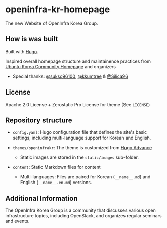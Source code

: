 # openinfra-kr-homepage

The new Website of OpenInfra Korea Group.

## How is was built

Built with [Hugo](https://gohugo.io).

Inspired overall homepage structure and maintainence practices from [Ubuntu Korea Community Homepage](https://github.com/ubuntu-kr/ubuntu-kr.github.io) and organizers

  - Special thanks: [@sukso96100](https://github.com/sukso96100), [@kkumtree](https://github.com/kkumtree) & [@Silica96](https://github.com/Silica96)

## License
Apache 2.0 License + Zerostatic Pro License for theme (See `LICENSE`)

## Repository structure

- ``config.yaml``: Hugo configuration file that defines the site's basic settings, including multi-language support for Korean and English.

- ``themes/openinfrakr``: The theme is customized from [Hugo Advance](https://www.zerostatic.io/theme/hugo-advance/)

  - Static images are stored in the ``static/images`` sub-folder.

- ``content``: Static Markdown files for content

  - Multi-languages: Files are paired for Korean (``__name__.md``) and English (``__name__.en.md``) versions.

## Additional Information

The OpenInfra Korea Group is a community that discusses various open infrastructure topics, including OpenStack, and organizes regular seminars and events.

